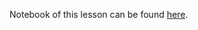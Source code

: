 Notebook of this lesson can be found [here](https://github.com/rmotr-curriculum/base-python-curriculum/blob/master/unit-14-exceptions/lesson-2-raising-exceptions/Raising%20Exceptions.ipynb).
